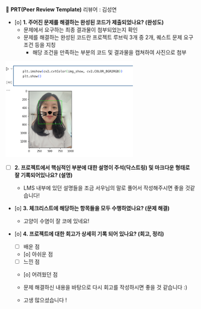 🔑 **PRT(Peer Review Template)**
리뷰어 : 김성연

- [o]  **1. 주어진 문제를 해결하는 완성된 코드가 제출되었나요? (완성도)**
    - 문제에서 요구하는 최종 결과물이 첨부되었는지 확인
    - 문제를 해결하는 완성된 코드란 프로젝트 루브릭 3개 중 2개, 
    퀘스트 문제 요구조건 등을 지칭
        - 해당 조건을 만족하는 부분의 코드 및 결과물을 캡쳐하여 사진으로 첨부
    
![img](img.png)

- [ ]  **2. 프로젝트에서 핵심적인 부분에 대한 설명이 주석(닥스트링) 및 마크다운 형태로 잘 기록되어있나요? (설명)**

    - LMS 내부에 있던 설명들을 조금 서우님의 말로 퓰어서 작성해주시면 좋을 것같습니다!

- [o]  **3. 체크리스트에 해당하는 항목들을 모두 수행하였나요? (문제 해결)**

    - 고양이 수염이 잘 코에 있네요!

- [o]  **4. 프로젝트에 대한 회고가 상세히 기록 되어 있나요? (회고, 정리)**
    - [ ]  배운 점
    - [o]  아쉬운 점
    - [ ]  느낀 점
    - [o]  어려웠던 점

    - 문제 해결하신 내용을 바탕으로 다시 회고를 작성하시면 좋을 것 같습니다 :)
    - 고생 많으셨습니다 !